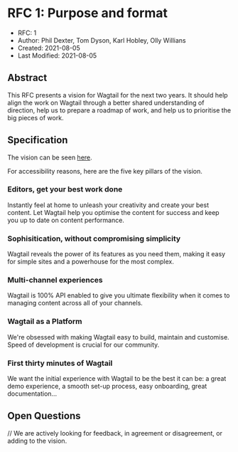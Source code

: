 # RFC 1: Purpose and format

* RFC: 1
* Author: Phil Dexter, Tom Dyson, Karl Hobley, Olly Willians
* Created: 2021-08-05
* Last Modified: 2021-08-05

## Abstract

This RFC presents a vision for Wagtail for the next two years. It should help align the work on Wagtail through a better shared understanding of direction, help us to prepare a roadmap of work, and help us to prioritise the big pieces of work.

## Specification

The vision can be seen [here](https://www.figma.com/proto/cFR46MQmuv6RoO47pgdBcz/Wagtail-Vision?page-id=0%3A1&node-id=109%3A9 "Wagtail Vision").

For accessibility reasons, here are the five key pillars of the vision.

### Editors, get your best work done
Instantly feel at home to unleash your creativity and create your best content. Let Wagtail help you optimise the content for success and keep you up to date on content performance.

### Sophisitication, without compromising simplicity
Wagtail reveals the power of its features as you need them, making it easy for simple sites and a powerhouse for the most complex.

### Multi-channel experiences
Wagtail is 100% API enabled to give you ultimate flexibility when it comes to  managing content across all of your channels.

### Wagtail as a Platform
We're obsessed with making Wagtail easy to build, maintain and customise. Speed of development is crucial for our community.

### First thirty minutes of Wagtail
We want the initial experience with Wagtail to be the best it can be: a great demo experience, a smooth set-up process, easy onboarding, great documentation...

## Open Questions

// We are actively looking for feedback, in agreement or disagreement, or adding to the vision.
